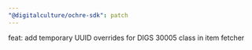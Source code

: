 ```yaml
---
"@digitalculture/ochre-sdk": patch
---
```


feat: add temporary UUID overrides for DIGS 30005 class in item fetcher
